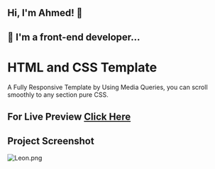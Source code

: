 
## Hi, I'm Ahmed! 👋


## 🚀 I'm a front-end developer...


#  HTML and CSS Template

A Fully Responsive Template by Using Media Queries, you can scroll smoothly to any section pure CSS. 

## For Live Preview [Click Here](https://ahmed-abouelfetouh.github.io/leon-template/)
## Project Screenshot
![Leon.png](https://i.postimg.cc/ZKGGJ9GW/Leon.png)
